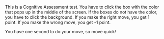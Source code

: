This is a Cognitive Assessment test.
You have to click the box with the color that pops up in the middle of the screen. 
If the boxes do not have the color, you have to click the background. 
If you make the right move, you get 1 point.
If you make the wrong move, you get -1 point.

You have one second to do your move, so move quick!
